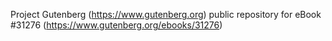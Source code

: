 Project Gutenberg (https://www.gutenberg.org) public repository for eBook #31276 (https://www.gutenberg.org/ebooks/31276)
